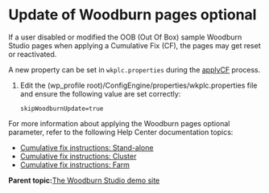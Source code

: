 # Update of Woodburn pages optional 

If a user disabled or modified the OOB \(Out Of Box\) sample Woodburn Studio pages when applying a Cumulative Fix \(CF\), the pages may get reset or reactivated.

A new property can be set in `wkplc.properties` during the [applyCF](../overview/ccf_strategy95.md) process.

1.  Edit the \(wp\_profile root\)/ConfigEngine/properties/wkplc.properties file and ensure the following value are set correctly:

    ```
    skipWoodburnUpdate=true
    ```


For more information about applying the Woodburn pages optional parameter, refer to the following Help Center documentation topics:

-   [Cumulative fix instructions: Stand-alone](../overview/ccf_95_standalone.md#)
-   [Cumulative fix instructions: Cluster](../overview/ccf_95_cluster.md#)
-   [Cumulative fix instructions: Farm](../overview/ccf_95_farm.md#)

**Parent topic:**[The Woodburn Studio demo site ](../woodburn_studio/woodburn_studio.md)

